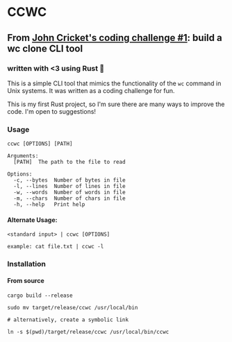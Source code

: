 # CCWC

## From [John Cricket's coding challenge #1](https://codingchallenges.fyi/challenges/challenge-wc/): build a wc clone CLI tool

### written with <3 using Rust 🦀

This is a simple CLI tool that mimics the functionality of the `wc` command in Unix systems. It was written as a coding challenge for fun.

This is my first Rust project, so I'm sure there are many ways to improve the code. I'm open to suggestions!

### Usage

```
ccwc [OPTIONS] [PATH]

Arguments:
  [PATH]  The path to the file to read

Options:
  -c, --bytes  Number of bytes in file
  -l, --lines  Number of lines in file
  -w, --words  Number of words in file
  -m, --chars  Number of chars in file
  -h, --help   Print help
```

#### Alternate Usage:

```
<standard input> | ccwc [OPTIONS]

example: cat file.txt | ccwc -l
```

### Installation

#### From source

```
cargo build --release

sudo mv target/release/ccwc /usr/local/bin

# alternatively, create a symbolic link

ln -s $(pwd)/target/release/ccwc /usr/local/bin/ccwc
```
